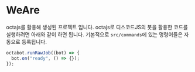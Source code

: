 # WeAre

octajs를 활용해 생성된 프로젝트 입니다. octajs로 디스코드JS의 봇을 활용한 코드를 실행하려면 아래와 같이 하면 됩니다. 기본적으로 `src/commands`에 있는 명령어들은 자동으로 등록됩니다.

```ts
octabot.runRawJob((bot) => {
  bot.on("ready", () => {});
});
```
